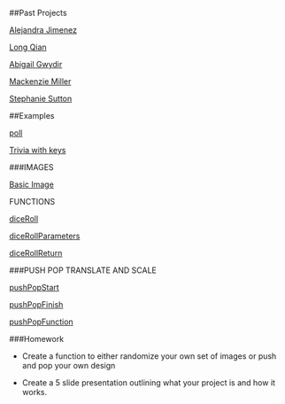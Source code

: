 ##Past Projects

[Alejandra Jimenez](https://ajimenez540.wordpress.com/2016/10/18/midterm-report/)

[Long Qian](http://www.amazingleo001.com/index.php/2016/11/02/midterm-project/)

[Abigail Gwydir](https://agwydir.wordpress.com/2016/10/26/midterm-project/)

[Mackenzie Miller](https://mackmillerblog.wordpress.com/2016/10/19/week-8-midterm-report/)

[Stephanie Sutton](https://wirginiavoolf.wordpress.com/2016/10/29/midterm-project-geisha-in-subway/)



##Examples

[poll](https://github.com/zevenrodriguez/CIM540-640/blob/master/week6/classExamples/poll/sketch.js)

[Trivia with keys](https://github.com/zevenrodriguez/CIM540-640/blob/master/examples/p5Examples/week5/triviaKeys/sketch.js)



###IMAGES

[Basic Image](https://github.com/zevenrodriguez/CIM540-640/blob/master/examples/p5Examples/week6/basicImage/sketch.js)

FUNCTIONS

[diceRoll](https://github.com/zevenrodriguez/CIM540-640/blob/master/examples/p5Examples/week6/diceRoll/sketch.js)

[diceRollParameters](https://github.com/zevenrodriguez/CIM540-640/blob/master/examples/p5Examples/week6/diceRollParameters/sketch.js)

[diceRollReturn](https://github.com/zevenrodriguez/CIM540-640/blob/master/examples/p5Examples/week6/diceRollReturn/sketch.js)

###PUSH POP TRANSLATE AND SCALE

[pushPopStart](https://github.com/zevenrodriguez/CIM540-640/blob/master/examples/p5Examples/week6/pushPopStart/sketch.js)

[pushPopFinish](https://github.com/zevenrodriguez/CIM540-640/blob/master/examples/p5Examples/week6/pushPopFinish/sketch.js)

[pushPopFunction](https://github.com/zevenrodriguez/CIM540-640/blob/master/examples/p5Examples/week6/pushPopFunction/sketch.js)


###Homework

* Create a function to either randomize your own set of images or push and pop your own design

* Create a 5 slide presentation outlining what your project is and how it works.


